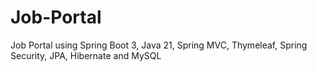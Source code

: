 # Job-Portal
Job Portal using Spring Boot 3, Java 21, Spring MVC, Thymeleaf, Spring Security, JPA, Hibernate and MySQL
